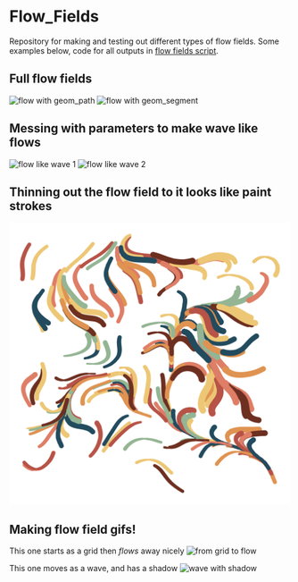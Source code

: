 # Flow_Fields

Repository for making and testing out different types of flow fields. Some examples below, code for all outputs in [flow fields script](flow_field.R).

## Full flow fields

![flow with geom_path](outputs/streams_02.png)
![flow with geom_segment](outputs/streams.png)

## Messing with parameters to make wave like flows

![flow like wave 1](outputs/wave_02.png)
![flow like wave 2](outputs/waves_01.png)

## Thinning out the flow field to it looks like paint strokes

![slimmed down flow with changing size](outputs/paint_strokes.png)

## Making flow field gifs!

This one starts as a grid then *flows* away nicely
![from grid to flow](outputs/running_to_steams.gif)

This one moves as a wave, and has a shadow 
![wave with shadow](outputs/moving_wave.gif)


